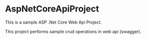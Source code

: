 # AspNetCoreApiProject

This is a sample ASP .Net Core Web Api Project.

This project performs sample crud operations in web api (swagger).
